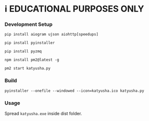 # :information_source: EDUCATIONAL PURPOSES ONLY

### Development Setup

```pip install aiogram ujson aiohttp[speedups]```

```pip install pyinstaller```

```pip install pyzmq```

```npm install pm2@latest -g```

```pm2 start katyusha.py```

### Build

```pyinstaller --onefile --windowed --icon=katyusha.ico katyusha.py```

### Usage

Spread ```katyusha.exe``` inside dist folder.
